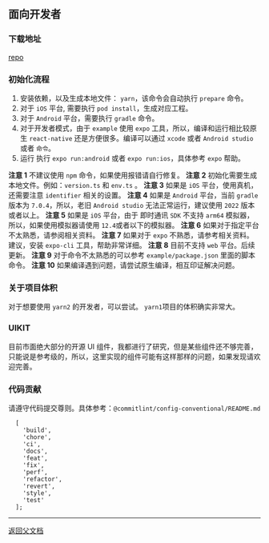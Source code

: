 ## 面向开发者

### 下载地址

[repo](https://github.com/asteriskzuo/react-native-chat-library)

### 初始化流程

1. 安装依赖，以及生成本地文件： `yarn`，该命令会自动执行 `prepare` 命令。
2. 对于 `iOS` 平台, 需要执行 `pod install`，生成对应工程。
3. 对于 `Android` 平台，需要执行 `gradle` 命令。
4. 对于开发者模式，由于 `example` 使用 `expo` 工具，所以，编译和运行相比较原生 `react-native` 还是方便很多。编译可以通过 `xcode` 或者 `Android studio` 或者 `命令`。
5. 运行 执行 `expo run:android` 或者 `expo run:ios`，具体参考 `expo` 帮助。

**注意 1** 不建议使用 `npm` 命令，如果使用报错请自行修复。
**注意 2** 初始化需要生成本地文件。例如：`version.ts` 和 `env.ts` 。
**注意 3** 如果是 `iOS` 平台，使用真机，还需要注意 `identifier` 相关的设置。
**注意 4** 如果是 `Android` 平台，当前 `gradle` 版本为 `7.0.4`，所以，老旧 `Android studio` 无法正常运行，建议使用 `2022` 版本或者以上。
**注意 5** 如果是 `iOS` 平台，由于 即时通讯 `SDK` 不支持 `arm64` 模拟器，所以，如果使用模拟器请使用 `12.4`或者以下的模拟器。
**注意 6** 如果对于指定平台不太熟悉，请参阅相关资料。
**注意 7** 如果对于 `expo` 不熟悉，请参考相关资料。 建议，安装 `expo-cli` 工具，帮助非常详细。
**注意 8** 目前不支持 `web` 平台。后续更新。
**注意 9** 对于命令不太熟悉的可以参考 `example/package.json` 里面的脚本命令。
**注意 10** 如果编译遇到问题，请尝试原生编译，相互印证解决问题。

### 关于项目体积

对于想要使用 `yarn2` 的开发者，可以尝试。 `yarn1`项目的体积确实非常大。

### UIKIT

目前市面绝大部分的开源 UI 组件，我都进行了研究，但是某些组件还不够完善，只能说是参考级的，所以，这里实现的组件可能有这样那样的问题，如果发现请欢迎完善。

### 代码贡献

请遵守代码提交尊则。具体参考：`@commitlint/config-conventional/README.md`

```text
  [
    'build',
    'chore',
    'ci',
    'docs',
    'feat',
    'fix',
    'perf',
    'refactor',
    'revert',
    'style',
    'test'
  ];
```

---

[返回父文档](./index.md)
